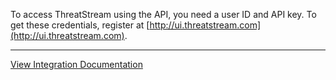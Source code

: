 To access ThreatStream using the API, you need a user ID and API key. To get these credentials, register at [http://ui.threatstream.com](http://ui.threatstream.com). 


---
[View Integration Documentation](https://xsoar.pan.dev/docs/reference/integrations/anomali-threat-stream-v2)